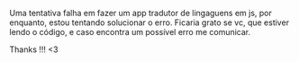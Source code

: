 Uma tentativa falha em fazer um app tradutor de lingaguens em js, por enquanto, estou tentando solucionar o erro.
Ficaria grato se vc, que estiver lendo o código, e caso encontra um possível erro me comunicar.

Thanks !!! <3 